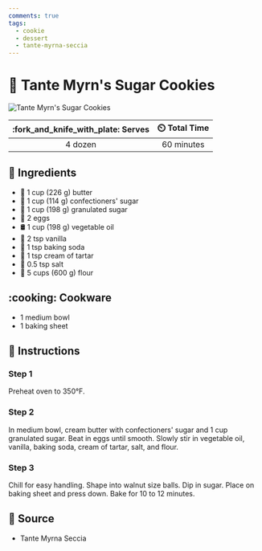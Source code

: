 ```yaml
---
comments: true
tags:
  - cookie
  - dessert
  - tante-myrna-seccia
---
```

# :cookie: Tante Myrn's Sugar Cookies

![Tante Myrn's Sugar Cookies](../assets/images/tante-myrn's-sugar-cookies.jpg)

| :fork_and_knife_with_plate: Serves | :timer_clock: Total Time |
|:----------------------------------:|:-----------------------: |
| 4 dozen | 60 minutes |

## :salt: Ingredients

- :butter: 1 cup (226 g) butter
- :candy: 1 cup (114 g) confectioners' sugar
- :candy: 1 cup (198 g) granulated sugar
- :egg: 2 eggs
- :oil_drum: 1 cup (198 g) vegetable oil
- :icecream: 2 tsp vanilla
- :cup_with_straw: 1 tsp baking soda
- :rice: 1 tsp cream of tartar
- :salt: 0.5 tsp salt
- :ear_of_rice: 5 cups (600 g) flour

## :cooking: Cookware

- 1 medium bowl
- 1 baking sheet

## :pencil: Instructions

### Step 1

Preheat oven to 350°F.

### Step 2

In medium bowl, cream butter with confectioners' sugar and 1 cup granulated sugar. Beat in eggs until smooth. Slowly
stir in vegetable oil, vanilla, baking soda, cream of tartar, salt, and flour.

### Step 3

Chill for easy handling. Shape into walnut size balls. Dip in sugar. Place on baking sheet and press down. Bake for 10
to 12 minutes.

## :link: Source

- Tante Myrna Seccia
